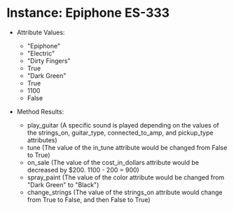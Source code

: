 # Instance: Epiphone ES-333

- Attribute Values:
  - "Epiphone"
  - "Electric"
  - "Dirty Fingers"
  - True
  - "Dark Green"
  - True
  - 1100
  - False

- Method Results:
  - play_guitar (A specific sound is played depending on the values of the strings_on, guitar_type, connected_to_amp, and pickup_type attributes)
  - tune (The value of the in_tune attribute would be changed from False to True)
  -  on_sale (The value of the cost_in_dollars attribute would be decreased by $200. 1100 - 200 = 900)
  - spray_paint (The value of the color attribute would be changed from "Dark Green" to "Black")
  - change_strings (The value of the strings_on attribute would change from True to False, and then False to True)
